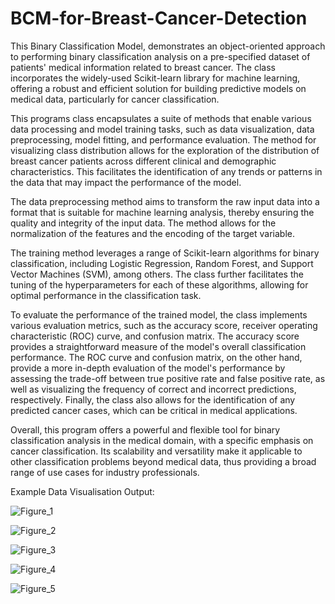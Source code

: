 # BCM-for-Breast-Cancer-Detection

This Binary Classification Model, demonstrates an object-oriented approach to performing binary classification analysis on a pre-specified dataset of patients' medical information related to breast cancer. The class incorporates the widely-used Scikit-learn library for machine learning, offering a robust and efficient solution for building predictive models on medical data, particularly for cancer classification. 

This programs class encapsulates a suite of methods that enable various data processing and model training tasks, such as data visualization, data preprocessing, model fitting, and performance evaluation. The method for visualizing class distribution allows for the exploration of the distribution of breast cancer patients across different clinical and demographic characteristics. This facilitates the identification of any trends or patterns in the data that may impact the performance of the model. 

The data preprocessing method aims to transform the raw input data into a format that is suitable for machine learning analysis, thereby ensuring the quality and integrity of the input data. The method allows for the normalization of the features and the encoding of the target variable. 

The training method leverages a range of Scikit-learn algorithms for binary classification, including Logistic Regression, Random Forest, and Support Vector Machines (SVM), among others. The class further facilitates the tuning of the hyperparameters for each of these algorithms, allowing for optimal performance in the classification task. 

To evaluate the performance of the trained model, the class implements various evaluation metrics, such as the accuracy score, receiver operating characteristic (ROC) curve, and confusion matrix. The accuracy score provides a straightforward measure of the model's overall classification performance. The ROC curve and confusion matrix, on the other hand, provide a more in-depth evaluation of the model's performance by assessing the trade-off between true positive rate and false positive rate, as well as visualizing the frequency of correct and incorrect predictions, respectively. Finally, the class also allows for the identification of any predicted cancer cases, which can be critical in medical applications.

Overall, this program offers a powerful and flexible tool for binary classification analysis in the medical domain, with a specific emphasis on cancer classification. Its scalability and versatility make it applicable to other classification problems beyond medical data, thus providing a broad range of use cases for industry professionals.

Example Data Visualisation Output:

   ![Figure_1](https://user-images.githubusercontent.com/94536625/235740112-4688602d-0d14-489b-903b-8ea878bc9ed3.png)

   ![Figure_2](https://user-images.githubusercontent.com/94536625/235740133-512c4362-223f-4b0a-b2cf-a4704dbc4c28.png)

   ![Figure_3](https://user-images.githubusercontent.com/94536625/235740144-d9a56aec-3c3a-4e28-b32f-effc2fea1139.png)

   ![Figure_4](https://user-images.githubusercontent.com/94536625/235740156-52681311-01fa-49d7-8a46-8026485bf092.png)

   ![Figure_5](https://user-images.githubusercontent.com/94536625/235740188-4697a64c-070d-47c6-93b1-25468a93b27f.png)
